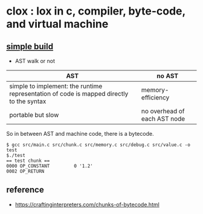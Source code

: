 # clox : lox in c, compiler, byte-code, and virtual machine

## [simple build](https://craftinginterpreters.com/chunks-of-bytecode.html)

* AST walk or not

| AST | no AST |
| --- | ------ |
| simple to implement: the runtime representation of code is mapped directly to the syntax | memory-efficiency |
| portable but slow | no overhead of each AST node |

So in between AST and machine code, there is a bytecode.
 
```
$ gcc src/main.c src/chunk.c src/memory.c src/debug.c src/value.c -o test
$./test 
== test chunk ==
0000 OP_CONSTANT         0 '1.2'
0002 OP_RETURN
```

## reference

* https://craftinginterpreters.com/chunks-of-bytecode.html


